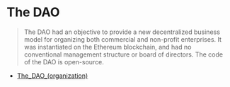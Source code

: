 # The DAO

> The DAO had an objective to provide a new decentralized business model for organizing both commercial and non-profit enterprises. It was instantiated on the Ethereum blockchain, and had no conventional management structure or board of directors. The code of the DAO is open-source.
- [The_DAO_(organization)](https://en.wikipedia.org/wiki/The_DAO_(organization))